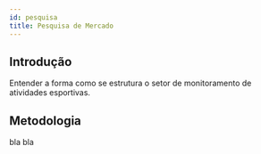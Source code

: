 ```yaml
---
id: pesquisa
title: Pesquisa de Mercado
---
```


## Introdução

Entender a forma como se estrutura o setor de monitoramento de atividades esportivas.

## Metodologia

bla bla